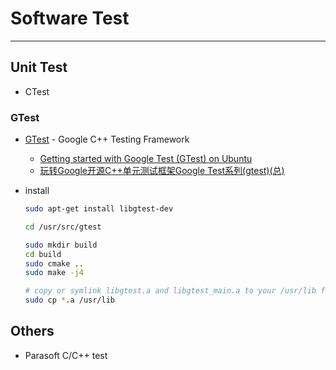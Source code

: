 # Software Test

-----

## Unit Test

* CTest

### GTest

* [GTest](https://github.com/google/googletest) - Google C++ Testing Framework

  - [Getting started with Google Test (GTest) on Ubuntu](https://www.eriksmistad.no/getting-started-with-google-test-on-ubuntu/)
  - [玩转Google开源C++单元测试框架Google Test系列(gtest)(总)](http://www.cnblogs.com/coderzh/archive/2009/04/06/1426755.html)

* install
  ```sh 
  sudo apt-get install libgtest-dev
  
  cd /usr/src/gtest
  
  sudo mkdir build
  cd build
  sudo cmake ..
  sudo make -j4

  # copy or symlink libgtest.a and libgtest_main.a to your /usr/lib folder
  sudo cp *.a /usr/lib  
  ```

## Others

* Parasoft C/C++ test